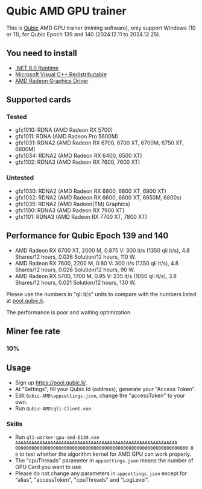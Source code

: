 # Qubic AMD GPU trainer

This is [Qubic](https://www.qubic.org) AMD GPU trainer (mining software), only support Windows (10 or 11), for Qubic Epoch 139 and 140 (2024.12.11 to 2024.12.25).

## You need to install

+ [.NET 8.0 Runtime](https://aka.ms/dotnet-core-applaunch?missing_runtime=true&arch=x64&rid=win-x64&os=win10&apphost_version=8.0.10)
+ [Microsoft Visual C++ Redistributable](https://learn.microsoft.com/en-us/cpp/windows/latest-supported-vc-redist?view=msvc-170)
+ [AMD Radeon Graphics Driver](https://www.amd.com/en/support/download/drivers.html)

## Supported cards

### Tested

+ gfx1010: RDNA  (AMD Radeon RX 5700)
+ gfx1011: RDNA  (AMD Radeon Pro 5600M)
+ gfx1031: RDNA2 (AMD Radeon RX 6700, 6700 XT, 6700M, 6750 XT, 6800M)
+ gfx1034: RDNA2 (AMD Radeon RX 6400, 6500 XT)
+ gfx1102: RDNA3 (AMD Radeon RX 7600, 7600 XT)

### Untested

+ gfx1030: RDNA2 (AMD Radeon RX 6800, 6800 XT, 6900 XT)
+ gfx1032: RDNA2 (AMD Radeon RX 6600, 6600 XT, 6650M, 6800s)
+ gfx1035: RDNA2 (AMD Radeon(TM) Graphics)
+ gfx1100: RDNA3 (AMD Radeon RX 7900 XT)
+ gfx1101: RDNA3 (AMD Radeon RX 7700 XT, 7800 XT)

## Performance for Qubic Epoch 139 and 140

+ AMD Radeon RX 6700 XT, 2000 M, 0.875 V: 300 it/s (1350 qli it/s), 4.8 Shares/12 hours, 0.026 Solution/12 hours, 110 W.
+ AMD Radeon RX 7600, 2200 M, 0.80 V: 300 it/s (1350 qli it/s), 4.8 Shares/12 hours, 0.026 Solution/12 hours, 90 W.
+ AMD Radeon RX 5700, 1700 M, 0.95 V: 235 it/s (1050 qli it/s), 3.8 Shares/12 hours, 0.021 Solution/12 hours, 130 W.

Please use the numbers in "qli it/s" units to compare with the numbers listed at [pool.qubic.li](https://pool.qubic.li/en-US/hashrates).

The performance is poor and waiting optimization.

## Miner fee rate

### 10%

## Usage

+ Sign up <https://pool.qubic.li/>.
+ At "Settings", fill your Qubic Id (address), generate your "Access Token".
+ Edit `Qubic-AMD\appsettings.json`, change the "accessToken" to your own.
+ Run `Qubic-AMD\qli-Client.exe`.

### Skills

+ Run `qli-worker-gpu-amd-E139.exe AAAAAAAAAAAAAAAAAAAAAAAAAAAAAAAAAAAAAAAAAAAAAAAAAAAAAAAAAAAA 0000000000000000000000000000000000000000000000000000000000000000 0 8` to test whether the algorithm kernel for AMD GPU can work properly.
+ The "cpuThreads" parameter in `appsettings.json` means the number of GPU Card you want to use.
+ Please do not change any parameters in `appsettings.json` except for "alias", "accessToken", "cpuThreads" and "LogLevel".
